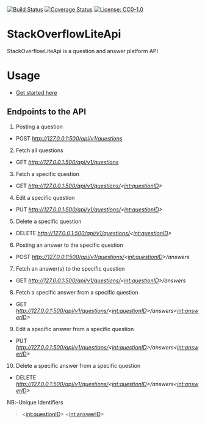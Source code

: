 [![Build Status](https://travis-ci.com/botnetdobbs/StackOverflowLiteApi.svg?branch=master)](https://travis-ci.com/botnetdobbs/StackOverflowLiteApi)    [![Coverage Status](https://coveralls.io/repos/github/botnetdobbs/StackOverflowLiteApi/badge.svg?branch=master)](https://coveralls.io/github/botnetdobbs/StackOverflowLiteApi?branch=master)    [![License: CC0-1.0](https://img.shields.io/badge/License-CC0%201.0-lightgrey.svg)](http://creativecommons.org/publicdomain/zero/1.0/)
# StackOverflowLiteApi
StackOverflowLiteApi is a question and answer platform API

# Usage
- [Get started here](https://zstackoverflowliteapi.herokuapp.com)

## Endpoints to the API
1. Posting a question
- POST _http://127.0.0.1:500/api/v1/questions_

2. Fetch all questions
- GET _http://127.0.0.1:500/api/v1/questions_

3. Fetch a specific question
- GET _http://127.0.0.1:500/api/v1/questions/<<int:questionID>>_

4. Edit a specific question
- PUT _http://127.0.0.1:500/api/v1/questions/<<int:questionID>>_

5. Delete a specific question
- DELETE _http://127.0.0.1:500/api/v1/questions/<<int:questionID>>_

6. Posting an answer to the specific question
- POST _http://127.0.0.1:500/api/v1/questions/<<int:questionID>>/answers_

7. Fetch an answer(s) to the specific question
- GET _http://127.0.0.1:500/api/v1/questions/<<int:questionID>>/answers_

8. Fetch a specific answer from a specific question
- GET _http://127.0.0.1:500/api/v1/questions/<<int:questionID>>/answers<<int:answerID>>_

9. Edit a specific answer from a specific question
- PUT _http://127.0.0.1:500/api/v1/questions/<<int:questionID>>/answers<<int:answerID>>_

10. Delete a specific answer from a specific question
- DELETE _http://127.0.0.1:500/api/v1/questions/<<int:questionID>>/answers<<int:answerID>>_

NB:-Unique Identifiers
> <<int:questionID>>
> <<int:answerID>>
